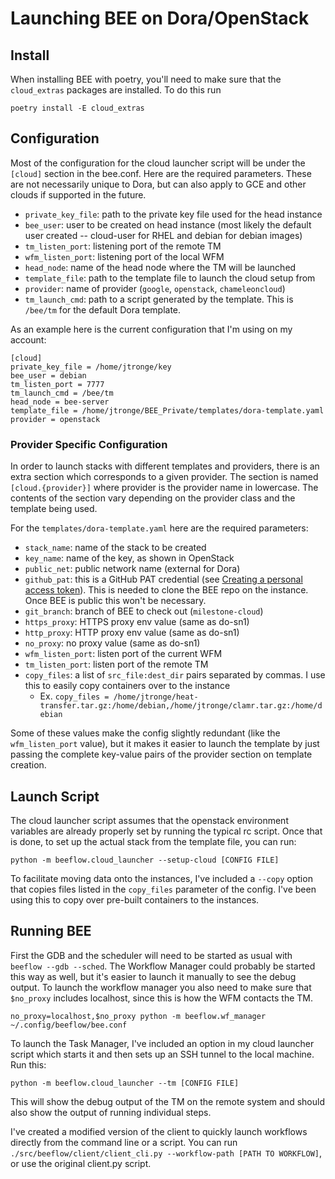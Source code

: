# Launching BEE on Dora/OpenStack

## Install

When installing BEE with poetry, you'll need to make sure that the
`cloud_extras` packages are installed. To do this run

`poetry install -E cloud_extras`

## Configuration

Most of the configuration for the cloud launcher script will be under the
`[cloud]` section in the bee.conf. Here are the required parameters. These are
not necessarily unique to Dora, but can also apply to GCE and other clouds if
supported in the future.

* `private_key_file`: path to the private key file used for the head instance
* `bee_user`: user to be created on head instance (most likely the default user
   created -- cloud-user for RHEL and debian for debian images)
* `tm_listen_port`: listening port of the remote TM
* `wfm_listen_port`: listening port of the local WFM
* `head_node`: name of the head node where the TM will be launched
* `template_file`: path to the template file to launch the cloud setup from
* `provider`: name of provider (`google`, `openstack`, `chameleoncloud`)
* `tm_launch_cmd`: path to a script generated by the template. This is `/bee/tm`
  for the default Dora template.

As an example here is the current configuration that I'm using on my account:

```
[cloud]
private_key_file = /home/jtronge/key
bee_user = debian
tm_listen_port = 7777
tm_launch_cmd = /bee/tm
head_node = bee-server
template_file = /home/jtronge/BEE_Private/templates/dora-template.yaml
provider = openstack
```

### Provider Specific Configuration

In order to launch stacks with different templates and providers, there is an
extra section which corresponds to a given provider. The section is named
`[cloud.{provider}]` where provider is the provider name in lowercase. The
contents of the section vary depending on the provider class and the template
being used.

For the `templates/dora-template.yaml` here are the required parameters:

* `stack_name`: name of the stack to be created
* `key_name`: name of the key, as shown in OpenStack
* `public_net`: public network name (external for Dora)
* `github_pat`: this is a GitHub PAT credential (see [Creating a personal access token](https://docs.github.com/en/github/authenticating-to-github/keeping-your-account-and-data-secure/creating-a-personal-access-token)).
  This is needed to clone the BEE repo on the instance. Once BEE is public this won't be necessary.
* `git_branch`: branch of BEE to check out (`milestone-cloud`)
* `https_proxy`: HTTPS proxy env value (same as do-sn1)
* `http_proxy`: HTTP proxy env value (same as do-sn1)
* `no_proxy`: no proxy value (same as do-sn1)
* `wfm_listen_port`: listen port of the current WFM
* `tm_listen_port`: listen port of the remote TM
* `copy_files`: a list of `src_file:dest_dir` pairs separated by commas. I use
  this to easily copy containers over to the instance
    * Ex. `copy_files = /home/jtronge/heat-transfer.tar.gz:/home/debian,/home/jtronge/clamr.tar.gz:/home/debian`

Some of these values make the config slightly redundant (like the
`wfm_listen_port` value), but it makes it easier to launch the template by just
passing the complete key-value pairs of the provider section on template
creation.

## Launch Script

The cloud launcher script assumes that the openstack environment variables are
already properly set by running the typical rc script. Once that is done,
to set up the actual stack from the template file, you can run:

`python -m beeflow.cloud_launcher --setup-cloud [CONFIG FILE]`

To facilitate moving data onto the instances, I've included a `--copy` option
that copies files listed in the `copy_files` parameter of the config. I've been
using this to copy over pre-built containers to the instances.

## Running BEE

First the GDB and the scheduler will need to be started as usual with
`beeflow --gdb --sched`. The Workflow Manager could probably be started this
way as well, but it's easier to launch it manually to see the debug output.
To launch the workflow manager you also need to make sure that `$no_proxy`
includes localhost, since this is how the WFM contacts the TM.

`no_proxy=localhost,$no_proxy python -m beeflow.wf_manager ~/.config/beeflow/bee.conf`

To launch the Task Manager, I've included an option in my cloud launcher script
which starts it and then sets up an SSH tunnel to the local machine. Run this:

`python -m beeflow.cloud_launcher --tm [CONFIG FILE]`

This will show the debug output of the TM on the remote system and should also
show the output of running individual steps.

I've created a modified version of the client to quickly launch workflows
directly from the command line or a script.  You can run
`./src/beeflow/client/client_cli.py --workflow-path [PATH TO WORKFLOW]`, or use
the original client.py script.
